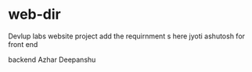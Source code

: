 # web-dir
Devlup labs website project
add the requirnment s here
jyoti
ashutosh for front end

backend 
Azhar 
Deepanshu


